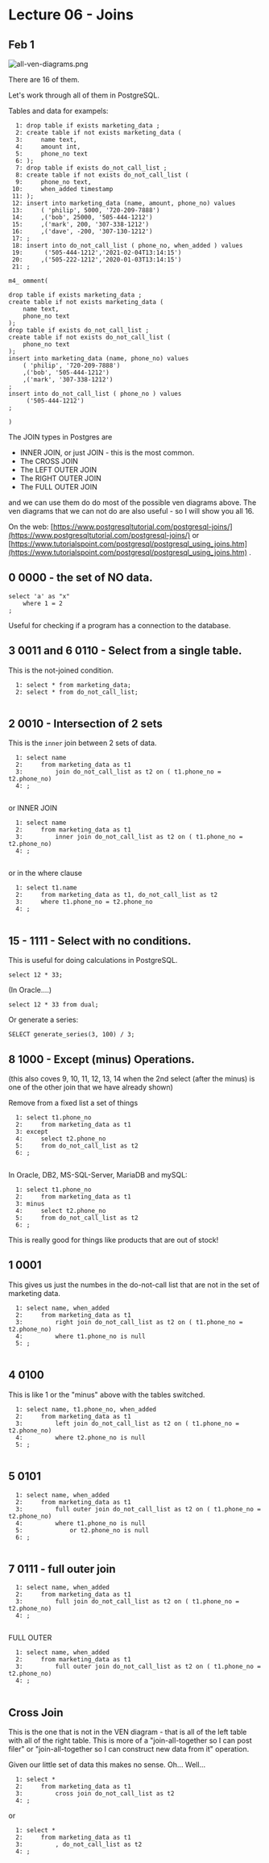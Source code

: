 
<style>
.pagebreak { page-break-before: always; }
.half { height: 200px; }
</style>
<style>
.pagebreak { page-break-before: always; }
.half { height: 200px; }
.markdown-body {
	font-size: 12px;
}
.markdown-body td {
	font-size: 12px;
}
table {
	border: 1px solid black;
}
</style>


# Lecture 06 - Joins

## Feb 1

![all-ven-diagrams.png](all-ven-diagrams.png)

There are 16 of them.

Let's work through all of them in PostgreSQL.

Tables and data for exampels:

```
  1: drop table if exists marketing_data ;
  2: create table if not exists marketing_data (
  3:     name text,
  4:     amount int,
  5:     phone_no text
  6: );
  7: drop table if exists do_not_call_list ;
  8: create table if not exists do_not_call_list (
  9:     phone_no text,
 10:     when_added timestamp 
 11: );
 12: insert into marketing_data (name, amount, phone_no) values
 13:     ( 'philip', 5000, '720-209-7888')
 14:     ,('bob', 25000, '505-444-1212')
 15:     ,('mark', 200, '307-338-1212')
 16:     ,('dave', -200, '307-130-1212')
 17: ;
 18: insert into do_not_call_list ( phone_no, when_added ) values
 19:      ('505-444-1212','2021-02-04T13:14:15')
 20:     ,('505-222-1212','2020-01-03T13:14:15')
 21: ;

m4_ omment(

drop table if exists marketing_data ;
create table if not exists marketing_data (
	name text,
	phone_no text
);
drop table if exists do_not_call_list ;
create table if not exists do_not_call_list (
	phone_no text
);
insert into marketing_data (name, phone_no) values
	( 'philip', '720-209-7888')
	,('bob', '505-444-1212')
	,('mark', '307-338-1212')
;
insert into do_not_call_list ( phone_no ) values
	 ('505-444-1212')
;

)
```


The JOIN types in Postgres are

- INNER JOIN, or just JOIN - this is the most common.
- The CROSS JOIN
- The LEFT OUTER JOIN
- The RIGHT OUTER JOIN
- The FULL OUTER JOIN

and we can use them do do most of the possible ven diagrams above.
The ven diagrams that we can not do are also useful - so I will
show you all 16.

On the web: [https://www.postgresqltutorial.com/postgresql-joins/](https://www.postgresqltutorial.com/postgresql-joins/)
or [https://www.tutorialspoint.com/postgresql/postgresql_using_joins.htm](https://www.tutorialspoint.com/postgresql/postgresql_using_joins.htm)
.






## 0 0000 - the set of NO data.

```
select 'a' as "x"
	where 1 = 2
;
```

Useful for checking if a program has a connection to the database.







## 3 0011 and 6 0110 - Select from a single table. 

This is the not-joined condition.

```
  1: select * from marketing_data;
  2: select * from do_not_call_list;


```







## 2 0010 - Intersection of 2 sets

This is the `inner` join between 2 sets of data.

```
  1: select name
  2:     from marketing_data as t1
  3:         join do_not_call_list as t2 on ( t1.phone_no = t2.phone_no)
  4: ;


```

or INNER JOIN

```
  1: select name
  2:     from marketing_data as t1
  3:         inner join do_not_call_list as t2 on ( t1.phone_no = t2.phone_no)
  4: ;


```

or in the where clause

```
  1: select t1.name
  2:     from marketing_data as t1, do_not_call_list as t2
  3:     where t1.phone_no = t2.phone_no
  4: ;


```







## 15 - 1111 - Select with no conditions.

This is useful for doing calculations in PostgreSQL.

```
select 12 * 33;
```

(In Oracle....)

```
select 12 * 33 from dual;
```

Or generate a series:

```
SELECT generate_series(3, 100) / 3;
```










## 8 1000 - Except (minus) Operations.

(this also coves 9, 10, 11, 12, 13, 14 when the 2nd select (after the minus) is
one of the other join that we have already shown)

Remove from a fixed list a set of things

```
  1: select t1.phone_no
  2:     from marketing_data as t1
  3: except 
  4:     select t2.phone_no
  5:     from do_not_call_list as t2
  6: ;


```

In Oracle, DB2, MS-SQL-Server, MariaDB and mySQL:

```
  1: select t1.phone_no
  2:     from marketing_data as t1
  3: minus 
  4:     select t2.phone_no
  5:     from do_not_call_list as t2
  6: ;

```

This is really good for things like products that are out of stock!







## 1 0001 

This gives us just the numbes in the do-not-call list that are not in the 
set of marketing data.

```
  1: select name, when_added
  2:     from marketing_data as t1
  3:         right join do_not_call_list as t2 on ( t1.phone_no = t2.phone_no)
  4:         where t1.phone_no is null 
  5: ;


```




## 4 0100 

This is like 1 or the "minus" above with the tables switched.

```
  1: select name, t1.phone_no, when_added
  2:     from marketing_data as t1
  3:         left join do_not_call_list as t2 on ( t1.phone_no = t2.phone_no)
  4:         where t2.phone_no is null 
  5: ;


```







## 5 0101 


```
  1: select name, when_added
  2:     from marketing_data as t1
  3:         full outer join do_not_call_list as t2 on ( t1.phone_no = t2.phone_no)
  4:         where t1.phone_no is null 
  5:             or t2.phone_no is null
  6: ;


```







## 7 0111 - full outer join


```
  1: select name, when_added
  2:     from marketing_data as t1
  3:         full join do_not_call_list as t2 on ( t1.phone_no = t2.phone_no)
  4: ;


```

FULL OUTER

```
  1: select name, when_added
  2:     from marketing_data as t1
  3:         full outer join do_not_call_list as t2 on ( t1.phone_no = t2.phone_no)
  4: ;


```




## Cross Join

This is the one that is not in the VEN diagram - that is all of the left table with all of the right
table.   This is more of a "join-all-together so I can post filer" or "join-all-together so I can
construct new data from it" operation.

Given our little set of data this makes no sense.   Oh... Well...

```
  1: select * 
  2:     from marketing_data as t1
  3:         cross join do_not_call_list as t2 
  4: ;

```

or

```
  1: select * 
  2:     from marketing_data as t1
  3:         , do_not_call_list as t2 
  4: ;

```


